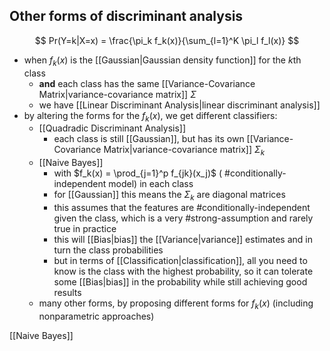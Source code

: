 ## Other forms of discriminant analysis

$$
Pr(Y=k|X=x) = \frac{\pi_k f_k(x)}{\sum_{l=1}^K \pi_l f_l(x)}
$$

- when $f_k(x)$ is the [[Gaussian|Gaussian density function]] for the $k$th class
  - **and** each class has the same [[Variance-Covariance Matrix|variance-covariance matrix]] $\Sigma$
  - we have [[Linear Discriminant Analysis|linear discriminant analysis]]
- by altering the forms for the $f_k(x)$, we get different classifiers:
  - [[Quadradic Discriminant Analysis]]
    - each class is still [[Gaussian]], but has its own [[Variance-Covariance Matrix|variance-covariance matrix]] $\Sigma_k$
  - [[Naive Bayes]]
    - with $f_k(x) = \prod_{j=1}^p f_{jk}(x_j)$ ( #conditionally-independent model) in each class
    - for [[Gaussian]] this means the $\Sigma_k$ are diagonal matrices
    - this assumes that the features are #conditionally-independent given the class, which is a very #strong-assumption and rarely true in practice
    - this will [[Bias|bias]] the [[Variance|variance]] estimates and in turn the class probabilities
    - but in terms of [[Classification|classification]], all you need to know is the class with the highest probability, so it can tolerate some [[Bias|bias]] in the probability while still achieving good results
  - many other forms, by proposing different forms for $f_k(x)$ (including nonparametric approaches)

[[Naive Bayes]]
